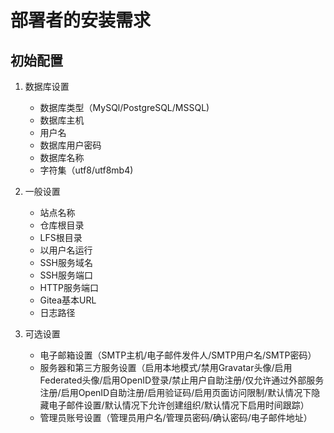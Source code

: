 # 部署者的安装需求

## 初始配置

1. 数据库设置
    - 数据库类型（MySQl/PostgreSQL/MSSQL)
    - 数据库主机
    - 用户名
    - 数据库用户密码
    - 数据库名称
    - 字符集（utf8/utf8mb4)

2. 一般设置
    - 站点名称
    - 仓库根目录
    - LFS根目录
    - 以用户名运行
    - SSH服务域名
    - SSH服务端口
    - HTTP服务端口
    - Gitea基本URL
    - 日志路径

3. 可选设置
    - 电子邮箱设置（SMTP主机/电子邮件发件人/SMTP用户名/SMTP密码）
    - 服务器和第三方服务设置（启用本地模式/禁用Gravatar头像/启用Federated头像/启用OpenID登录/禁止用户自助注册/仅允许通过外部服务注册/启用OpenID自助注册/启用验证码/启用页面访问限制/默认情况下隐藏电子邮件设置/默认情况下允许创建组织/默认情况下启用时间跟踪）
    - 管理员账号设置（管理员用户名/管理员密码/确认密码/电子邮件地址）
